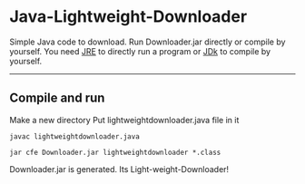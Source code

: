# Java-Lightweight-Downloader
Simple Java code to download.
Run Downloader.jar directly or compile by yourself.
You need [JRE](https://www.java.com/en/download/) to directly run a program or [JDk](https://www.oracle.com/java/technologies/downloads/) to compile by yourself.

---
## Compile and run
Make a new directory
Put lightweightdownloader.java file in it
```
javac lightweightdownloader.java
```
```
jar cfe Downloader.jar lightweightdownloader *.class
```
Downloader.jar is generated. Its Light-weight-Downloader!
